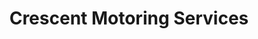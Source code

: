 ---
title: "Crescent Motoring Services"
url: /burton-on-trent/crescent-motoring-services/
shop: car repair
---